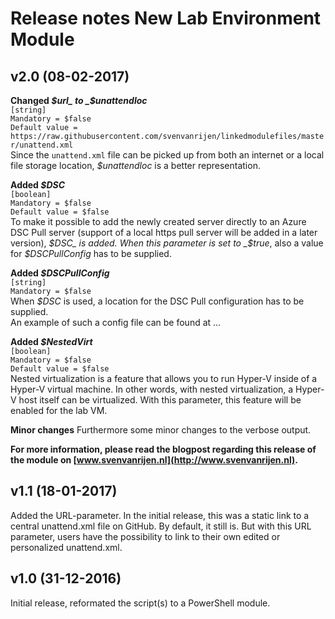 # Release notes New Lab Environment Module

## v2.0 (08-02-2017)
**Changed _$url_ to _$unattendloc_**  
`[string]`  
`Mandatory = $false`  
`Default value = https://raw.githubusercontent.com/svenvanrijen/linkedmodulefiles/master/unattend.xml`  
Since the `unattend.xml` file can be picked up from both an internet or a local file storage location, _$unattendloc_ is a better representation.

**Added _$DSC_**   
`[boolean]`  
`Mandatory = $false`  
`Default value = $false`  
To make it possible to add the newly created server directly to an Azure DSC Pull server (support of a local https pull server will be added in a later version), _$DSC_ is added. When this parameter is set to _$true_, also a value for _$DSCPullConfig_ has to be supplied.

**Added _$DSCPullConfig_**   
`[string]`  
`Mandatory = $false`  
When _$DSC_ is used, a location for the DSC Pull configuration has to be supplied.  
An example of such a config file can be found at ... 

**Added _$NestedVirt_**   
`[boolean]`  
`Mandatory = $false`  
`Default value = $false`  
Nested virtualization is a feature that allows you to run Hyper-V inside of a Hyper-V virtual machine. In other words, with nested virtualization, a Hyper-V host itself can be virtualized. With this parameter, this feature will be enabled for the lab VM.

**Minor changes**
Furthermore some minor changes to the verbose output.

**For more information, please read the blogpost regarding this release of the module on [www.svenvanrijen.nl](http://www.svenvanrijen.nl).**

## v1.1 (18-01-2017)
Added the URL-parameter. In the initial release, this was a static link to a central unattend.xml file on GitHub. By default, it still is. But with this URL parameter, users have the possibility to link to their own edited or personalized unattend.xml.

## v1.0 (31-12-2016)
Initial release, reformated the script(s) to a PowerShell module.